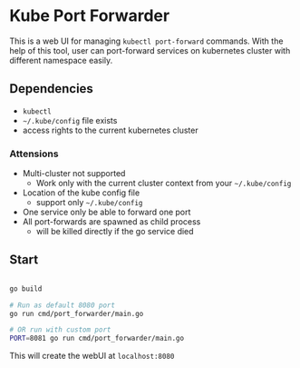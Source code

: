 # Kube Port Forwarder

This is a web UI for managing `kubectl port-forward` commands.
With the help of this tool, user can port-forward services on kubernetes cluster with different namespace easily.

## Dependencies

- `kubectl`
- `~/.kube/config` file exists
- access rights to the current kubernetes cluster

### Attensions

- Multi-cluster not supported
  - Work only with the current cluster context from your `~/.kube/config`
- Location of the kube config file
  - support only `~/.kube/config`
- One service only be able to forward one port
- All port-forwards are spawned as child process
  - will be killed directly if the go service died

## Start

```bash

go build

# Run as default 8080 port
go run cmd/port_forwarder/main.go

# OR run with custom port
PORT=8081 go run cmd/port_forwarder/main.go
```

This will create the webUI at `localhost:8080`